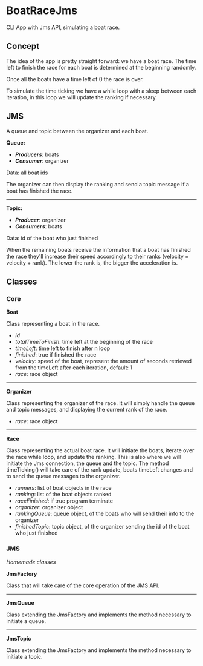 # BoatRaceJms
CLI App with Jms API, simulating a boat race.


## Concept

The idea of the app is pretty straight forward:
we have a boat race. The time left to finish the race for each boat is determined
at the beginning randomly.

Once all the boats have a time left of 0 the race is over.

To simulate the time ticking we have a while loop with a sleep
between each iteration, in this loop we will update the ranking
if necessary.

## JMS

A queue and topic between the organizer and each boat.

**Queue:**
- ***Producers***: boats
- ***Consumer***: organizer

Data: all boat ids

The organizer can then display the ranking and send a topic message if a boat has finished the race.

---

**Topic:**
- ***Producer***: organizer
- ***Consumers***: boats

Data: id of the boat who just finished

When the remaining boats receive the information that a boat has finished the race
they'll increase their speed accordingly to their ranks (velocity = velocity + rank). The lower
the rank is, the bigger the acceleration is.

## Classes

### Core

**Boat**

Class representing a boat in the race.

- *id*
- *totalTimeToFinish*: time left at the beginning of the race
- *timeLeft*: time left to finish after n loop
- *finished*: true if finished the race
- *velocity*: speed of the boat, represent the amount of seconds
retrieved from the timeLeft after each iteration, default: 1
- *race*: race object

---

**Organizer**

Class representing the organizer of the race. It will simply
handle the queue and topic messages, and displaying the current rank of the race.

- *race*: race object

---

**Race**

Class representing the actual boat race. It will initiate the boats,
iterate over the race while loop, and update the ranking.
This is also where we will initiate the Jms connection, the queue and the topic.
The method timeTicking() will take care of the rank update, boats timeLeft changes and
to send the queue messages to the organizer.

- *runners*: list of boat objects in the race
- *ranking*: list of the boat objects ranked
- *raceFinished*: if true program terminate
- *organizer*: organizer object
- *rankingQueue*: queue object, of the boats who will send their info to the organizer
- *finishedTopic*: topic object, of the organizer sending the id of the boat who just finished

### JMS

*Homemade classes*

**JmsFactory**

Class that will take care of the core operation of the JMS API.

---

**JmsQueue**

Class extending the JmsFactory and implements the method necessary
to initiate a queue.

---

**JmsTopic**

Class extending the JmsFactory and implements the method necessary
to initiate a topic.